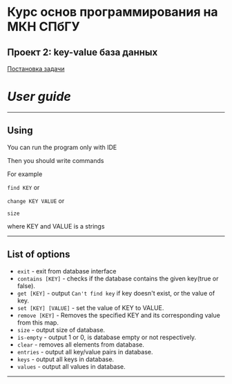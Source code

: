 # Курс основ программирования на МКН СПбГУ
## Проект 2: key-value база данных

[Постановка задачи](./TASK.md)

# *User guide*  

---

## Using

You can run the program only with IDE

Then you should write commands

For example

```find KEY``` or

```change KEY VALUE``` or

```size```

where KEY and VALUE is a strings

---

## List of options

+ ```exit``` - exit from database interface
+ ```contains [KEY]``` - checks if the database contains the given key(true or false).
+ ```get [KEY]``` - output ```Can't find key``` if key doesn't exist, or the value of key.
+ ```set [KEY] [VALUE]``` - set the value of KEY to VALUE.
+ ```remove [KEY]``` - Removes the specified KEY and its corresponding value from this map.
+ ```size``` - output size of database.
+ ```is-empty``` - output 1 or 0, is database empty or not respectively.
+ ```clear``` - removes all elements from database.
+ ```entries``` - output all key/value pairs in database.
+ ```keys``` - output all keys in database.
+ ```values``` - output all values in database.
---
